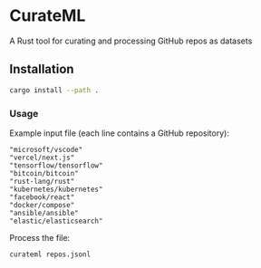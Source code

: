 # CurateML

A Rust tool for curating and processing GitHub repos as datasets

## Installation

```bash
cargo install --path .
```

### Usage

Example input file (each line contains a GitHub repository):
```jsonl
"microsoft/vscode"
"vercel/next.js"
"tensorflow/tensorflow"
"bitcoin/bitcoin"
"rust-lang/rust"
"kubernetes/kubernetes"
"facebook/react"
"docker/compose"
"ansible/ansible"
"elastic/elasticsearch"
```

Process the file:
```bash
curateml repos.jsonl
```
